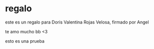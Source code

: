 # regalo
este es un regalo para Doris Valentina Rojas Velosa, firmado por Angel 

te amo mucho bb <3

esto es una prueba

